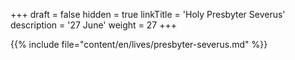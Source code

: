 +++
draft = false
hidden = true
linkTitle = 'Holy Presbyter Severus'
description = '27 June'
weight = 27
+++

{{% include file="content/en/lives/presbyter-severus.md" %}}
